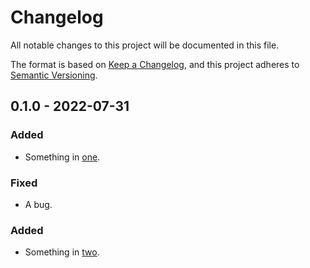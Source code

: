 # Changelog

All notable changes to this project will be documented in this file.

The format is based on [Keep a Changelog](https://keepachangelog.com/en/1.0.0/),
and this project adheres to [Semantic Versioning](https://semver.org/spec/v2.0.0.html).

## 0.1.0 - 2022-07-31

### Added

- Something in [one].

[one]: http://example.com/one

### Fixed

- A bug.

### Added

- Something in [two].

[two]: http://example.com/two
